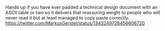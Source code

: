 Hands up if you have ever padded a technical design document with an ASCII table or two so it delivers that reassuring weight to people who will never read it but at least managed to copy paste correctly. https://twitter.com/MarkusGerstel/status/1343249726456606720